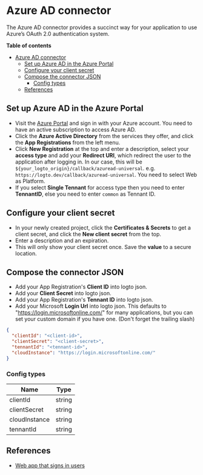 # Azure AD connector

The Azure AD connector provides a succinct way for your application to use Azure’s OAuth 2.0 authentication system.

**Table of contents**
- [Azure AD connector](#azureAD-connector)
  - [Set up Azure AD in the Azure Portal](#set-up-azure-ad-in-the-azure-portal)
  - [Configure your client secret](#configure-your-client-secret)
  - [Compose the connector JSON](#compose-the-connector-json)
    - [Config types](#config-types)
  - [References](#references)

## Set up Azure AD in the Azure Portal

- Visit the [Azure Portal](https://portal.azure.com/#home) and sign in with your Azure account. You need to have an active subscription to access Azure AD.
- Click the **Azure Active Directory** from the services they offer, and click the **App Registrations** from the left menu.
- Click **New Registration** at the top and enter a description, select your **access type** and add your **Redirect URI**, which redirect the user to the application after logging in. In our case, this will be `${your_logto_origin}/callback/azuread-universal`. e.g. `https://logto.dev/callback/azuread-universal`. You need to select Web as Platform.
- If you select **Single Tennant** for access type then you need to enter **TennantID**, else you need to enter `common` as Tennant ID.

## Configure your client secret
- In your newly created project, click the **Certificates & Secrets** to get a client secret, and click the **New client secret** from the top.
- Enter a description and an expiration.
- This will only show your client secret once. Save the **value** to a secure location.

## Compose the connector JSON
- Add your App Registration's **Client ID** into logto json.
- Add your **Client Secret** into logto json.
- Add your App Registration's **Tennant ID** into logto json.
- Add your Microsoft **Login Url** into logto json. This defaults to "https://login.microsoftonline.com/" for many applications, but you can set your custom domain if you have one. (Don't forget the trailing slash)


```json
{
  "clientId": "<client-id>",
  "clientSecret": "<client-secret>",
  "tennantId": "<tennant-id>",
  "cloudInstance": "https://login.microsoftonline.com/"
}
```


### Config types

| Name         | Type   |
|--------------|--------|
| clientId     | string |
| clientSecret | string |
| cloudInstance | string |
| tennantId | string |

## References
* [Web app that signs in users](https://docs.microsoft.com/en-us/azure/active-directory/develop/scenario-web-app-sign-user-overview?tabs=nodejs)